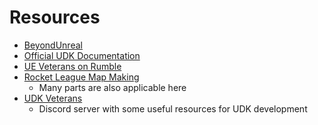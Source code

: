# Resources

- [BeyondUnreal](https://wiki.beyondunreal.com/Main_Page)
- [Official UDK Documentation](https://wiki.beyondunreal.com/Main_Page)
- [UE Veterans on Rumble](https://rumble.com/c/UEVeterans/videos)
- [Rocket League Map Making](https://rocketleaguemapmaking.com/)
  - Many parts are also applicable here
- [UDK Veterans](https://discord.gg/NdpUSjc7nB)
  - Discord server with some useful resources for UDK development
